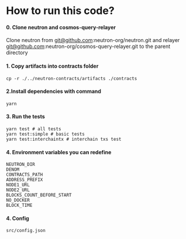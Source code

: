 # How to run this code?

#### 0. Clone neutron and cosmos-query-relayer

Clone neutron from git@github.com:neutron-org/neutron.git and relayer git@github.com:neutron-org/cosmos-query-relayer.git to the parent directory

#### 1. Copy artifacts into contracts folder

```shell
cp -r ./../neutron-contracts/artifacts ./contracts
```

#### 2.Install dependencies with command

```shell
yarn
```

#### 3. Run the tests

```
yarn test # all tests
yarn test:simple # basic tests
yarn test:interchaintx # interchain txs test
```

#### 4. Environment variables you can redefine

```
NEUTRON_DIR
DENOM
CONTRACTS_PATH
ADDRESS_PREFIX
NODE1_URL
NODE2_URL
BLOCKS_COUNT_BEFORE_START
NO_DOCKER
BLOCK_TIME
```

#### 4. Config

```
src/config.json
```
